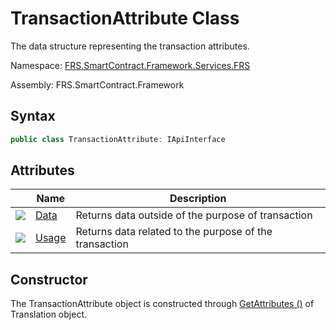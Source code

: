 # TransactionAttribute Class

The data structure representing the transaction attributes.

Namespace: [FRS.SmartContract.Framework.Services.FRS](../FRS.md)

Assembly: FRS.SmartContract.Framework

## Syntax

```c#
public class TransactionAttribute: IApiInterface
```

## Attributes

| | Name | Description |
| ---------------------------------------- | -------------------------------------- | ----------------- |
| ![](https://i-msdn.sec.s-msft.com/dynimg/IC74937.jpeg) | [Data](TransactionAttribute/Data.md)   | Returns data outside of the purpose of transaction |
| ![](https://i-msdn.sec.s-msft.com/dynimg/IC74937.jpeg) | [Usage](TransactionAttribute/Usage.md) | Returns data related to the purpose of the transaction       |

## Constructor

The TransactionAttribute object is constructed through [GetAttributes ()](Transaction/GetAttributes.md) of Translation object.
